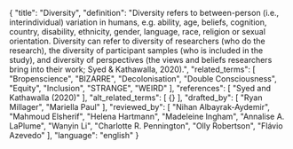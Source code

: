 {
  "title": "Diversity",
  "definition": "Diversity refers to between-person (i.e., interindividual) variation in humans, e.g. ability, age, beliefs, cognition, country, disability, ethnicity, gender, language, race, religion or sexual orientation. Diversity can refer to diversity of researchers (who do the research), the diversity of participant samples (who is included in the study), and diversity of perspectives (the views and beliefs researchers bring into their work; Syed & Kathawalla, 2020).",
  "related_terms": [
    "Bropenscience",
    "BIZARRE",
    "Decolonisation",
    "Double Consciousness",
    "Equity",
    "Inclusion",
    "STRANGE",
    "WEIRD"
  ],
  "references": [
    "Syed and Kathawalla (2020)"
  ],
  "alt_related_terms": [
    {}
  ],
  "drafted_by": [
    "Ryan Millager",
    "Mariella Paul"
  ],
  "reviewed_by": [
    "Nihan Albayrak-Aydemir",
    "Mahmoud Elsherif",
    "Helena Hartmann",
    "Madeleine Ingham",
    "Annalise A. LaPlume",
    "Wanyin Li",
    "Charlotte R. Pennington",
    "Olly Robertson",
    "Flávio Azevedo"
  ],
  "language": "english"
}
